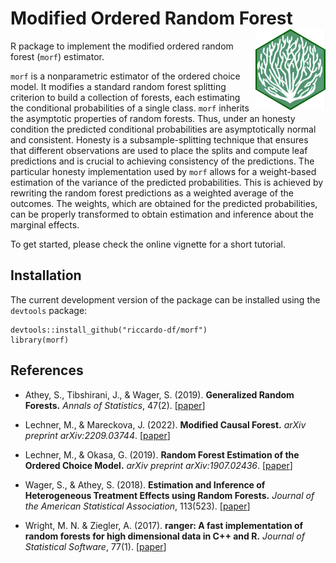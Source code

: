 # Modified Ordered Random Forest <a href="https://riccardo-df.github.io/morf/"><img src="man/figures/logo.svg" align="right" height="130" /></a>
 
R package to implement the modified ordered random forest (`morf`) estimator.

`morf` is a nonparametric estimator of the ordered choice model. It modifies a standard random forest splitting criterion to build a collection of forests, each estimating the conditional probabilities of a single class. `morf` inherits the asymptotic properties of random forests. Thus, under an honesty condition the predicted conditional probabilities are asymptotically normal and consistent. Honesty is a subsample-splitting technique that ensures that different observations are used to place the splits and compute leaf predictions and is crucial to achieving consistency of the predictions. The particular honesty implementation used by `morf` allows for a weight-based estimation of the variance of the predicted probabilities. This is achieved by rewriting the random forest predictions as a weighted average of the outcomes. The weights, which are obtained for the predicted probabilities, can be properly transformed to obtain estimation and inference about the marginal effects.

To get started, please check the online vignette for a short tutorial.

 ## Installation  
The current development version of the package can be installed using the `devtools` package:

```
devtools::install_github("riccardo-df/morf")
library(morf)
```
## References

- Athey, S., Tibshirani, J., & Wager, S. (2019).
<b>Generalized Random Forests.</b> <i>Annals of Statistics</i>, 47(2).
[<a href="https://projecteuclid.org/euclid.aos/1547197251">paper</a>]

- Lechner, M., & Mareckova, J. (2022). 
<b>Modified Causal Forest.</b>
<i>arXiv preprint arXiv:2209.03744</i>.
[<a href="https://arxiv.org/abs/2209.03744">paper</a>]

- Lechner, M., & Okasa, G. (2019). 
<b>Random Forest Estimation of the Ordered Choice Model.</b>
<i>arXiv preprint arXiv:1907.02436</i>.
[<a href="https://arxiv.org/abs/1907.02436">paper</a>]

- Wager, S., & Athey, S. (2018).
<b>Estimation and Inference of Heterogeneous Treatment Effects using Random Forests.</b>
<i>Journal of the American Statistical Association</i>, 113(523).
[<a href="https://www.tandfonline.com/eprint/v7p66PsDhHCYiPafTJwC/full">paper</a>]

- Wright, M. N. & Ziegler, A. (2017).
<b>ranger: A fast implementation of random forests for high dimensional data in C++ and R.</b>
<i>Journal of Statistical Software</i>, 77(1).
[<a href="https://www.jstatsoft.org/article/view/v077i01">paper</a>]
